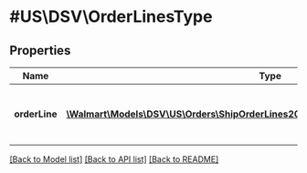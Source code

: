 # #US\DSV\OrderLinesType

## Properties

Name | Type | Description | Notes
------------ | ------------- | ------------- | -------------
**orderLine** | [**\Walmart\Models\DSV\US\Orders\ShipOrderLines200ResponseOrderLinesOrderLineInner[]**](ShipOrderLines200ResponseOrderLinesOrderLineInner.md) | Purchase Order line information for each item | [optional]


[[Back to Model list]](../) [[Back to API list]](../../Api/US/DSV) [[Back to README]](../../README.md)

